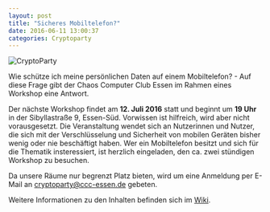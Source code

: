 ```yaml
---
layout: post
title: "Sicheres Mobiltelefon?"
date: 2016-06-11 13:00:37
categories: Cryptoparty
---
```


![CryptoParty](/media/2014-07-04/web_800px.png)


Wie schütze ich meine persönlichen Daten auf einem Mobiltelefon? - Auf diese Frage gibt der Chaos Computer Club Essen im Rahmen eines Workshop eine Antwort.

Der nächste Workshop findet am **12. Juli 2016** statt und beginnt um **19 Uhr** in der Sibyllastraße 9, Essen-Süd. Vorwissen ist hilfreich, wird aber nicht vorausgesetzt. Die Veranstaltung wendet sich an Nutzerinnen und Nutzer, die sich mit der Verschlüsselung und Sicherheit von mobilen Geräten bisher wenig oder nie beschäftigt haben. Wer ein Mobiltelefon besitzt und sich für die Thematik insteressiert, ist herzlich eingeladen, den ca. zwei stündigen Workshop zu besuchen.

Da unsere Räume nur begrenzt Platz bieten, wird um eine Anmeldung per E-Mail an cryptoparty@ccc-essen.de gebeten.

Weitere Informationen zu den Inhalten befinden sich im [Wiki](https://wiki.chaospott.de/CryptoParty).
